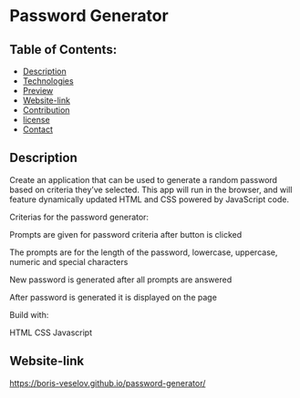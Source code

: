 # Password Generator 

## Table of Contents:
  
* [Description](#description)
* [Technologies](#technologies)
* [Preview](#preview)
* [Website-link](#website-link)
* [Contribution](#contribution)
* [license](#license)
* [Contact](#contact)

## Description

Create an application that can be used to generate a random password based on criteria they’ve selected. This app will run in the browser, and will feature dynamically updated HTML and CSS powered by JavaScript code.

Criterias for the password generator:

Prompts are given for password criteria after button is clicked

The prompts are for the length of the password, lowercase, uppercase, numeric and special characters

New password is generated after all prompts are answered

After password is generated it is displayed on the page

Build with:

HTML
CSS
Javascript

## Website-link

https://boris-veselov.github.io/password-generator/
